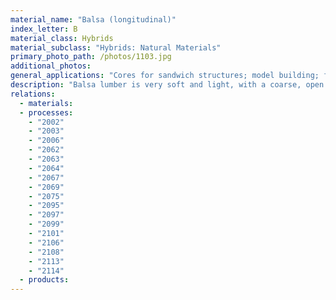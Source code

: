 ```yaml
---
material_name: "Balsa (longitudinal)"
index_letter: B
material_class: Hybrids
material_subclass: "Hybrids: Natural Materials"
primary_photo_path: /photos/1103.jpg
additional_photos:
general_applications: "Cores for sandwich structures; model building; floatation; insulation."
description: "Balsa lumber is very soft and light, with a coarse, open grain. The density of dry balsa wood ranges from 40–340 kg/m^3 (2.5–21.2 lb/cu ft), with a typical density of about 160 kg/m^3 (10 lb/cu ft). The wood of the living tree has large cells that are filled with water. This gives the wood a spongy texture. It also makes the wood of the living tree not much lighter than water and barely able to float. For commercial production, the wood is kiln-dried for about two weeks, leaving the cells hollow and empty. The large volume-to-surface ratio of the resulting thin-walled empty cells gives the dried wood a large strength-to-weight ratio because the cells are mostly air. Unlike naturally rotted wood, that soon disintegrates in the rainforests where balsa trees grow, the cell walls of kiln-seasoned balsa wood retain their strong structure of cellulose and lignin."
relations:
  - materials:
  - processes:
    - "2002"
    - "2003"
    - "2006"
    - "2062"
    - "2063"
    - "2064"
    - "2067"
    - "2069"
    - "2075"
    - "2095"
    - "2097"
    - "2099"
    - "2101"
    - "2106"
    - "2108"
    - "2113"
    - "2114"
  - products:
---
```

